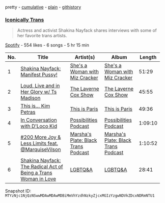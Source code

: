 pretty - [cumulative](/playlists/cumulative/37i9dQZF1DXdWPvraqd9Z2.md) - [plain](/playlists/plain/37i9dQZF1DXdWPvraqd9Z2) - [githistory](https://github.githistory.xyz/mackorone/spotify-playlist-archive/blob/main/playlists/plain/37i9dQZF1DXdWPvraqd9Z2)

### [Iconically Trans](https://open.spotify.com/playlist/37i9dQZF1DXdWPvraqd9Z2)

> Actress and activist Shakina Nayfack shares interviews with some of her favorite trans artists.

[Spotify](https://open.spotify.com/user/spotify) - 554 likes - 6 songs - 5 hr 15 min

| No. | Title | Artist(s) | Album | Length |
|---|---|---|---|---|
| 1 | [Shakina Nayfack: Manifest Pussy!](https://open.spotify.com/episode/1G37vS1HgjPlZwG5MZ8CdU) | [She's a Woman with Miz Cracker](https://open.spotify.com/show/4CG68SScStbsmX1VOXKDx4) | [She's a Woman with Miz Cracker](https://open.spotify.com/show/4CG68SScStbsmX1VOXKDx4) | 51:29 |
| 2 | [Loud, Live and in Her Glory w/ Ts Madison](https://open.spotify.com/episode/1dWQePeVpRU3sMr8WZGQym) | [The Laverne Cox Show](https://open.spotify.com/show/2GPQaKpelElHdMyhbILHil) | [The Laverne Cox Show](https://open.spotify.com/show/2GPQaKpelElHdMyhbILHil) | 45:55 |
| 3 | [This is… Kim Petras](https://open.spotify.com/episode/7oOZA2fnjnLJ7VQzZanIGz) | [This is Paris](https://open.spotify.com/show/7Gl8ddlbZIXUEwCstU0aTd) | [This is Paris](https://open.spotify.com/show/7Gl8ddlbZIXUEwCstU0aTd) | 49:36 |
| 4 | [In Conversation with D'Loco Kid](https://open.spotify.com/episode/7LRBpHsBRZKoALSCvNVW9I) | [Possibilities Podcast](https://open.spotify.com/show/1uYYn03rbj7SetTPr8Cmdc) | [Possibilities Podcast](https://open.spotify.com/show/1uYYn03rbj7SetTPr8Cmdc) | 1:09:10 |
| 5 | [\#200 More Joy & Less Limits feat\. @MarquiseVilson](https://open.spotify.com/episode/1nCeS8G6wBOHhrkGjmWjq6) | [Marsha's Plate: Black Trans Podcast](https://open.spotify.com/show/4Iv5ymzrIouiCGHsOBNB47) | [Marsha's Plate: Black Trans Podcast](https://open.spotify.com/show/4Iv5ymzrIouiCGHsOBNB47) | 1:10:52 |
| 6 | [Shakina Nayfack: The Radical Act of Being a Trans Woman in Love](https://open.spotify.com/episode/3iSeAsw6yJDNxL10lsLmJh) | [LGBTQ&A](https://open.spotify.com/show/37E7LIv89GodYNEBAWREd8) | [LGBTQ&A](https://open.spotify.com/show/37E7LIv89GodYNEBAWREd8) | 28:41 |

Snapshot ID: `MTYzNjc1NjQzNSwwMDAwMDAwMDBiMmVhYzdhNzkyZjcxMGIzYzgwNDVkZDcxNDRmNTU1`
